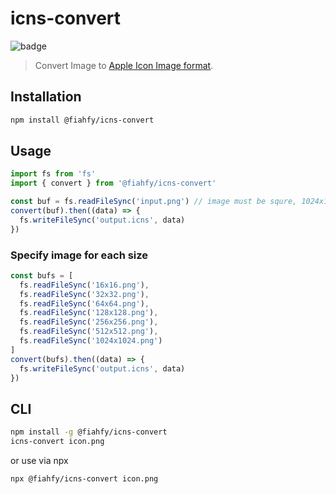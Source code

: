 # icns-convert

![badge](https://github.com/fiahfy/icns-convert/workflows/Node.js%20Package/badge.svg)

> Convert Image to [Apple Icon Image format](https://en.wikipedia.org/wiki/Apple_Icon_Image_format).

## Installation

```bash
npm install @fiahfy/icns-convert
```

## Usage

```js
import fs from 'fs'
import { convert } from '@fiahfy/icns-convert'

const buf = fs.readFileSync('input.png') // image must be squre, 1024x1024 pixels or larger
convert(buf).then((data) => {
  fs.writeFileSync('output.icns', data)
})
```

### Specify image for each size

```js
const bufs = [
  fs.readFileSync('16x16.png'),
  fs.readFileSync('32x32.png'),
  fs.readFileSync('64x64.png'),
  fs.readFileSync('128x128.png'),
  fs.readFileSync('256x256.png'),
  fs.readFileSync('512x512.png'),
  fs.readFileSync('1024x1024.png')
]
convert(bufs).then((data) => {
  fs.writeFileSync('output.icns', data)
})
```

## CLI

```bash
npm install -g @fiahfy/icns-convert
icns-convert icon.png
```

or use via npx

```bash
npx @fiahfy/icns-convert icon.png
```
